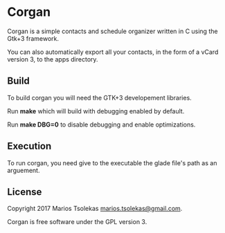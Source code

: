 # Corgan

Corgan is a simple contacts and schedule organizer written in C
using the Gtk+3 framework.

You can also automatically export all your contacts, in the
form of a vCard version 3, to the apps directory.

## Build

To build corgan you will need the GTK+3 developement libraries.

Run **make** which will build with debugging enabled by default.

Run **make DBG=0** to disable debugging and enable optimizations.

## Execution

To run corgan, you need give to the executable the glade file's path
as an arguement.

## License

Copyright 2017 Marios Tsolekas <marios.tsolekas@gmail.com>.

Corgan is free software under the GPL version 3.
